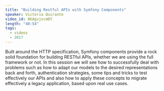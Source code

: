 ```yaml
---
title: "Building Restful APIs with Symfony Components"
speaker: Victoria Quirante
video_id: 8KAgvjxcmDY
length: "40:54"
tags:
  - videos
  - 2017
---
```


Built around the HTTP specification, Symfony components provide a rock solid foundation for building RESTful APIs, whether we are using the full framework or not. In this session we will see how to successfully deal with problems such as how to adapt our models to the desired representations back and forth, authentication strategies, some tips and tricks to test effectively our APIs and also how to apply these concepts to migrate effectively a legacy application, based upon real use cases.
